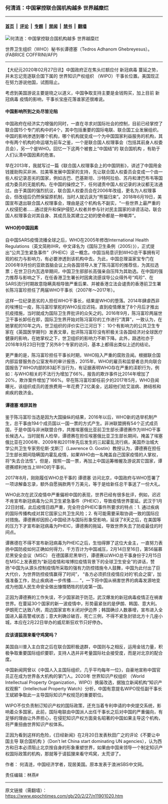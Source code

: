 ### 何清涟：中国掌控联合国机构越多 世界越糜烂

---

#### [首页](../../../..?n11901020) &nbsp;|&nbsp; [评论](../../../../../epoch-comment?n11901020) &nbsp;|&nbsp; [专题](../../../../../epoch-special?n11901020) &nbsp;|&nbsp; [禁闻](../../../../../epoch-news?n11901020) &nbsp;|&nbsp; [禁书](../../../../../books?n11901020) &nbsp;|&nbsp; [翻墙](https://github.com/gfw-breaker/nogfw/blob/master/README.md?n11901020)


<div><img alt="何清涟：中国掌控联合国机构越多 世界越糜烂" class="attachment-djy_600_400 size-djy_600_400 wp-post-image" src="https://i.epochtimes.com/assets/uploads/2020/02/000_1OK1WT-600x400.jpg"/>
<div class="caption">
 <p>
  世界卫生组织（WHO）秘书长谭德塞（Tedros Adhanom Ghebreyesus）。(FABRICE COFFRINI/AFP)
 </p>
</div></div><hr/><div class="post_content" id="artbody" itemprop="articleBody">
 <!-- article content begin -->
 <p>
  【大纪元2020年02月27日讯】中国政府正在焦头烂额应付
  <ok href="https://www.epochtimes.com/gb/tag/%E6%96%B0%E5%86%A0%E7%97%85%E6%AF%92.html">
   新冠病毒
  </ok>
  蔓延之势，并未忘记竞逐联合国下属的
  <ok href="https://www.epochtimes.com/gb/tag/%E4%B8%96%E7%95%8C%E7%9F%A5%E8%AF%86%E4%BA%A7%E6%9D%83%E7%BB%84%E7%BB%87.html">
   世界知识产权组织
  </ok>
  （WIPO）干事长位置。美国现正在努力游说他国，试图阻止。
 </p>
 <p>
  考虑到美国游说主要是晓之以道义，中国争取支持主要是金钱购买，加上目前
  <ok href="https://www.epochtimes.com/gb/tag/%E6%96%B0%E5%86%A0%E7%97%85%E6%AF%92.html">
   新冠病毒
  </ok>
  疫情的影响，干事长宝座花落谁家还很难说。
 </p>
 <h4>
  中国影响所到之处尽皆沦陷
 </h4>
 <p>
  中国政府在经济实力增强的同时，一直在寻求对国际社会的控制，目前已经掌控了联合国15个专门机构中的4个，其中包括重要的国际电联、联合国工业发展组织。中国的影响渗透到哪个机构，哪个机构就变成一个为中国国家利益服务的机构，其中有两个机构的命运堪为前车之鉴，一个是联合国人权理事会（包括其前身人权委员会），另一个是WHO。回忆一下这两个被套上“中国结”的
  <ok href="https://www.epochtimes.com/gb/tag/%E8%81%94%E5%90%88%E5%9B%BD%E6%9C%BA%E6%9E%84.html">
   联合国机构
  </ok>
  ，有助于人们认清中国因素的危害。
 </p>
 <p>
  早在2013年，我就写过一篇《联合国人权理事会上的中国阴影》，讲述了中国用金钱援助购买非洲、拉美等发展中国家的支持，先让联合国人权委员会变成一个由一些人权记录恶劣的国家，例如古巴、巴基斯坦、沙特阿拉伯、苏丹和津巴布韦等国成为委员的无能机构。在中国的操控之下，任何谴责中国人权记录的决议都无法通过。由于美国的强烈抗议，联合国人权委员会在2006年改组，更名为人权理事会，但改组后仍然保留原机制，当时人就讥讽为“熊猫归来”。2018年6月19日，美国宣布退出联合国人权理事会，理由是这个机构名不副实，“一些世界上最严重的人权侵犯者……通过提升和保护侵犯人权者并参与针对民主国家的诽谤活动，联合国人权理事会对其自身、其成员及其建立之初的使命都是一种嘲弄”。
 </p>
 <h4>
  WHO的中国因素
 </h4>
 <p>
  自中国SARS疫情流播全球之后，WHO在2005年修改International Health Regulations（英文简称IHR，中文译名为《国际卫生条例（2005）》），正式提出“公共卫生紧急事件”（PHEIC）这一概念。中国当局意识到WHO总干事拥有可观的权力与影响力，有必要渗透到该机构中去。为此，中国总理温家宝专门在2006年9月份的亚欧首脑会议上向各国领导人发了陈冯富珍的推荐信，为其拉选票；在世卫日内瓦选举期间，中国卫生部部长高强亲自压阵为其助选。在中国的强力推荐与影响之下，在任香港卫生署长时因禽流感误导公众得外号“鸡珍”、在SARS流行时期故意隐瞒真相导致严重后果、并被香港立法会谴责的香港前卫生署长陈冯富珍担任了两届WHO干事长（2007年～2017年）。
 </p>
 <p>
  这样一位纪录恶劣的人担任WHO干事长，结果是WHO的堕落。2014年肆虐西非的埃博拉一疫，陈冯富珍掌舵的WHO反应迟钝，直到疫情爆发了8个月后才推出抗疫措施，当时就成为国际卫生界批评的众矢之的。2016年9月，陈冯富珍两届世卫干事长卸任在即，国际卫生界开始对陈冯富珍的工作进行“清算”，一致认为，在她掌舵的10年之内，世卫组织的评价实已江河日下： 10个有影响力的公共卫生专家在《英国医学期刊》发表文章，批评陈冯富珍没有积极关注各国经济对全球医疗健康的影响，在她掌权之下，世卫组织的影响力不断下降。此外，路透社亦于2016年9月23日刊登了另外8个专家的访问，基本上都得出类似上述的结论。
 </p>
 <p>
  更严重的是，陈冯富珍担任干事长时期，WHO陷入严重的腐败丑闻。根据联合国内部监督服务办公室发布的审计报告，2015年，WHO的雇员和监督者总共向联合国报告了WHO内部的83起不当行为，有证据表明WHO存在严重的渎职行为，例如：与WHO相关的不法行为增加了66%，报告的欺诈事件比2014年增加了20%，欺诈案件增加了166%。早在陈冯富珍卸任前夕的2017年5月，WHO丑闻曝光，该组织成员的差旅费用一年花费了2亿美金，远超他们给艾滋病、肺结核和痢疾的救济金。
 </p>
 <h4>
  <ok href="https://www.epochtimes.com/gb/tag/%E8%B0%AD%E5%BE%B7%E5%A1%9E.html">
   谭德塞
  </ok>
  难辞其咎
 </h4>
 <p>
  鉴于陈冯富珍当选是因为大国操纵的结果，2016年以后，WHO新的选举机制产生，总干事由194个成员国以一国一票的方式产生。非洲联盟拥有54个正式成员国，于是中国与非洲联盟合作，共推埃塞俄比亚前卫生部长谭德赛作为WHO干事长候选人。当时就有人检举，谭德赛在担任埃塞俄比亚卫生部长期间，掩盖了埃塞俄比亚在2006年、2009年和2011年先后发生的三起霍乱流行病，美国乔治城大学公共卫生专家劳伦斯·戈斯汀（Lawrence O. Gostin）教授认为，谭德赛在担任卫生部长期间隐瞒国内霍乱疫情，如果WHO由一名掩盖自己国家疫情的人掌权，将“失去合法性”。但是，按照一国一票，再加上中国运筹帷幄及游说其它国家，谭德赛顺利地当上WHO的干事长。
 </p>
 <p>
  2017年8月，刚刚履任WHO总干事的
  <ok href="https://www.epochtimes.com/gb/tag/%E8%B0%AD%E5%BE%B7%E5%A1%9E.html">
   谭德塞
  </ok>
  访问北京，中国政府与WHO签署了一项谅解备忘录，额外自愿捐款两千万美元，等于是给新任总干事送了一份大礼。
 </p>
 <p>
  WHO此次在武汉疫情中严重偏袒中国的表现，世界已经有很多批评，例如，迟迟不肯宣布新冠病毒为公共卫生紧急事件（PHEIC），导致疫情世界蔓延。武汉于1月22日封城，此后疫情日趋严重，完全符合PHEIC事件所要求的特点：1. 通过疾病的国际传播构成对其它国家公共卫生风险；2. 有可能需要采取协调一致的国际应对措施。谭德赛却因担心中国经济与国际形象受影响，延误了8天之后，在美国等的压力下才宣布新冠病毒为PHEIC，谭德赛的拖延，导致世界失去了防疫最佳的时间点。
 </p>
 <p>
  谭赛德在不得不宣布新冠病毒为PHEIC之后，生怕得罪了这位大金主，一直努力表扬中国防疫如何正确如何得力，千方百计为中国减压，2月14日至16日，第56届慕尼黑安全会议（MSC） 在德国慕尼黑举行，谭德赛以WHO总干事身份于2月15日在MSC上发表题为“新冠疫情和埃博拉疫情背景下的全球卫生安全”的讲话，赞扬“中国为从源头控制疫情所采取的强有力防控措施令人鼓舞，中国为此付出了巨大代价，为世界防控疫情赢得了时间”， “各方必须抓住疫情应对的‘机会之窗’，加强准备工作，防止疾病进一步传播…… ”，一下将中国从祸害世界的病毒发源地变成为他国人民生命安全做出慷慨牺牲的抗疫第一国。
 </p>
 <p>
  正因为谭德赛的工作失误，不少国家疏于防范，武汉爆发的新冠病毒疫情正在祸害世界。在蔓延30个国家的新一波疫情中，形势最紧张的是伊朗、韩国、意大利。伊朗死亡达致八例，周边国家宣布关闭对伊边界；韩国确诊人数暴增，宣布进入全国进入最高警戒状态；意大利确诊破百，死亡三例，不得不紧急封锁北方十几座小城，本应在2月22日举办的威尼斯狂欢节只好停办。
 </p>
 <h4>
  应该请狐狸来看守鸡窝吗？
 </h4>
 <p>
  美国自川普入主白宫之后在联合国积极退群，中国则与之相反，运用金钱力量，积极争取重要国际组织要职，支持人选并非考量国际社会接受度，而是对北京的配合度。
 </p>
 <p>
  中国新闻网曾以《中国人入主国际组织，几乎平均每年一位》，自豪地宣称中国官员正在成为世界各大机构的掌门人。2020年
  <ok href="https://www.epochtimes.com/gb/tag/%E4%B8%96%E7%95%8C%E7%9F%A5%E8%AF%86%E4%BA%A7%E6%9D%83%E7%BB%84%E7%BB%87.html">
   世界知识产权组织
  </ok>
  （World Intellectual Property Organization，WIPO）换届改选，据独立新闻机构“知识产权观察”（Intellectual Property Watch）分析，中国有意提名WIPO现任副干事长王斌颖争取此一主导国际知识产权规范的重要职位。
 </p>
 <p>
  WIPO不仅负责制订知识产权的国际政策，还充当着专利申请的中央提交系统，影响着众多国家。此前，国际电联由中国派人出任干事长之后对中国的严重偏向，有足够的理由让外界担心，在侵犯知识产权方面臭名昭著的中国如果主导这个机构，将严重扭曲世界知识产权体系。
 </p>
 <p>
  正因为看到这样的危险，《日经新闻》在2月20日发表秋田广之的评论《不要让中国主导
  <ok href="https://www.epochtimes.com/gb/tag/%E8%81%94%E5%90%88%E5%9B%BD%E6%9C%BA%E6%9E%84.html">
   联合国机构
  </ok>
  》（Don’t let China start dominating UN agencies），认为西方和日本必须阻止北京按自身的形象重塑世界，如果由中国来领导一个制定知识产权国际政策的机构，那就等于请狐狸来看守鸡窝，太荒谬了。
 </p>
 <p>
  作者：
  <span data-mce-mark="1" lang="ZH-CN" xml:lang="ZH-CN">
   何清涟，中国经济学者，现居美国。原本发表于澳洲SBS中文网。
  </span>
 </p>
 <p>
  责任编辑：林燕#
 </p>
 <!-- article content end -->
 <div id="below_article_ad">
 </div>
</div>


---

原文链接（需翻墙）：https://www.epochtimes.com/gb/20/2/27/n11901020.htm